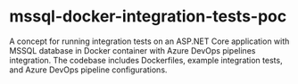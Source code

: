 # mssql-docker-integration-tests-poc
A concept for running integration tests on an ASP.NET Core application with MSSQL database in Docker container with Azure DevOps pipelines integration. The codebase includes Dockerfiles, example integration tests, and Azure DevOps pipeline configurations.
